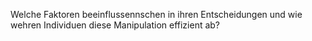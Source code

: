 Welche Faktoren beeinflussennschen in ihren Entscheidungen und wie wehren Individuen diese Manipulation effizient ab?